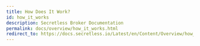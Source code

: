 ```yaml
---
title: How Does It Work?
id: how_it_works
description: Secretless Broker Documentation
permalink: docs/overview/how_it_works.html
redirect_to: https://docs.secretless.io/Latest/en/Content/Overview/how_it_works.htm
---
```

